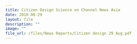 ```yaml
---
title: Citizen Design Science on Channel News Asia
date: 2018-08-29
layout: file
description: ""
image: ""
file_url: /files/News Reports/Citizen design 29 Aug.pdf
---
```


